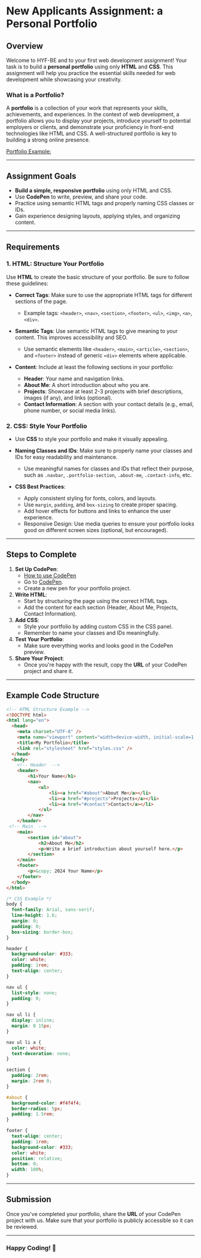 # New Applicants Assignment: a Personal Portfolio

## Overview

Welcome to HYF-BE and to your first web development assignment! Your task is to build a **personal portfolio** using only **HTML** and **CSS**. This assignment will help you practice the essential skills needed for web development while showcasing your creativity.

### What is a Portfolio?

A **portfolio** is a collection of your work that represents your skills, achievements, and experiences. In the context of web development, a portfolio allows you to display your projects, introduce yourself to potential employers or clients, and demonstrate your proficiency in front-end technologies like HTML and CSS. A well-structured portfolio is key to building a strong online presence.

[Portfolio Example:](https://mileenka.github.io/Portfolio/index.html#about)

---

## Assignment Goals

- **Build a simple, responsive portfolio** using only HTML and CSS.
- Use **CodePen** to write, preview, and share your code.
- Practice using semantic HTML tags and properly naming CSS classes or IDs.
- Gain experience designing layouts, applying styles, and organizing content.

---

## Requirements

### 1. **HTML: Structure Your Portfolio**

Use **HTML** to create the basic structure of your portfolio. Be sure to follow these guidelines:

- **Correct Tags**: Make sure to use the appropriate HTML tags for different sections of the page.
  - Example tags: `<header>`, `<nav>`, `<section>`, `<footer>`, `<ul>`, `<img>`, `<a>`, `<div>`.
- **Semantic Tags**: Use semantic HTML tags to give meaning to your content. This improves accessibility and SEO.
  - Use semantic elements like `<header>`, `<main>`, `<article>`, `<section>`, and `<footer>` instead of generic `<div>` elements where applicable.

- **Content**: Include at least the following sections in your portfolio:
  - **Header**: Your name and navigation links.
  - **About Me**: A short introduction about who you are.
  - **Projects**: Showcase at least 2-3 projects with brief descriptions, images (if any), and links (optional).
  - **Contact Information**: A section with your contact details (e.g., email, phone number, or social media links).

### 2. **CSS: Style Your Portfolio**

- Use **CSS** to style your portfolio and make it visually appealing.
- **Naming Classes and IDs**: Make sure to properly name your classes and IDs for easy readability and maintenance.
  - Use meaningful names for classes and IDs that reflect their purpose, such as `.navbar`, `.portfolio-section`, `.about-me`, `.contact-info`, etc.

- **CSS Best Practices**:
  - Apply consistent styling for fonts, colors, and layouts.
  - Use `margin`, `padding`, and `box-sizing` to create proper spacing.
  - Add hover effects for buttons and links to enhance the user experience.
  - Responsive Design: Use media queries to ensure your portfolio looks good on different screen sizes (optional, but encouraged).

---

## Steps to Complete

1. **Set Up CodePen**:
    - [How to use CodePen](https://www.youtube.com/watch?v=vb9uYBtqmeM)
    - Go to [CodePen](https://codepen.io/).
    - Create a new pen for your portfolio project.
2. **Write HTML**:
    - Start by structuring the page using the correct HTML tags.
    - Add the content for each section (Header, About Me, Projects, Contact Information).
3. **Add CSS**:
    - Style your portfolio by adding custom CSS in the CSS panel.
    - Remember to name your classes and IDs meaningfully.
4. **Test Your Portfolio**:
    - Make sure everything works and looks good in the CodePen preview.
5. **Share Your Project**:
    - Once you're happy with the result, copy the **URL** of your CodePen project and share it.

---

## Example Code Structure

```html
<!-- HTML Structure Example -->
<!DOCTYPE html>
<html lang="en">
  <head>
    <meta charset="UTF-8" />
    <meta name="viewport" content="width=device-width, initial-scale=1.0" />
    <title>My Portfolio</title>
    <link rel="stylesheet" href="styles.css" />
  </head>
  <body>
    <!-- Header  -->
    <header>
        <h1>Your Name</h1>
        <nav>
            <ul>
                <li><a href="#about">About Me</a></li>
                <li><a href="#projects">Projects</a></li>
                <li><a href="#contact">Contact</a></li>
            </ul>
        </nav>
    </header>
 <!-- Main  -->
    <main>
        <section id="about">
            <h2>About Me</h2>
            <p>Write a brief introduction about yourself here.</p>
        </section>
    </main>
    <footer>
        <p>&copy; 2024 Your Name</p>
    </footer>
  </body>
</html>
```

```css
/* CSS Example */
body {
  font-family: Arial, sans-serif;
  line-height: 1.6;
  margin: 0;
  padding: 0;
  box-sizing: border-box;
}

header {
  background-color: #333;
  color: white;
  padding: 1rem;
  text-align: center;
}

nav ul {
  list-style: none;
  padding: 0;
}

nav ul li {
  display: inline;
  margin: 0 15px;
}

nav ul li a {
  color: white;
  text-decoration: none;
}

section {
  padding: 2rem;
  margin: 2rem 0;
}

#about {
  background-color: #f4f4f4;
  border-radius: 5px;
  padding: 1.5rem;
}

footer {
  text-align: center;
  padding: 1rem;
  background-color: #333;
  color: white;
  position: relative;
  bottom: 0;
  width: 100%;
}
```

---

## Submission

Once you've completed your portfolio, share the **URL** of your CodePen project with us. Make sure that your portfolio is publicly accessible so it can be reviewed.

---

### Happy Coding! 🎉
